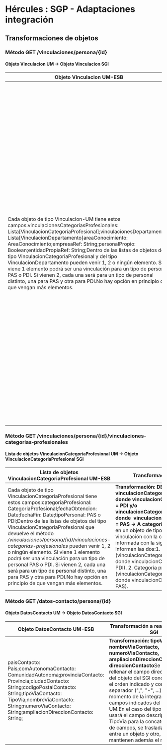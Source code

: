 # Hércules : SGP \- Adaptaciones integración



## Transformaciones de objetos

### Método GET /vinculaciones/persona/{id}

#### Objeto Vinculacion UM → Objeto Vinculacion SGI



| Objeto Vinculacion UM\-ESB | Transformación a realizar UM\-ESB\-SGI | Objeto Vinculacion ESB\-SGI |
| --- | --- | --- |
| Cada objeto de tipo Vinculacion\-UM tiene estos campos:vinculacionesCategoriasProfesionales: Lista\[VinculacionCategoriaProfesional];vinculacionesDepartamentos: Lista\[VinculacionDepartamento]areaConocimiento: AreaConocimiento;empresaRef: String;personalPropio: Boolean;entidadPropiaRef: String;Dentro de las listas de objetos del tipo VinculacionCategoriaProfesional y del tipo VinculacionDepartamento pueden venir 1, 2 o ningún elemento. Si viene 1 elemento podrá ser una vinculación para un tipo de personal PAS o PDI. Si vienen 2, cada una será para un tipo de personal distinto, una para PAS y otra para PDI.No hay opción en principio de que vengan más elementos. | **La prioridad será siempre de los datos como PDI frente a como PAS aunque se divida en 3 transformaciones independientes, si viene un mix de información, sería un error en  los datos.****Transformación 1:** **DE vinculacionCategoriaProfesional.categoriaProfesional donde vinculacionCategoriaProfesional.tipoPersonal \= PDI y/o vinculacionCategoriaProfesional.categoriaProfesional donde  vinculacionCategoriaProfesional.tipoPersonal \= PAS → A** **vinculacionCategoriaProfesional.categoriaProfesional**Se habrá rellenar en el campo del objeto del SGI la vinculación con la categoría profesional que esté informada con la siguiente prioridad en caso de que se informen las dos:1. Categoría profesional como PDI (vinculacionCategoriaProfesional.categoriaProfesional donde vinculacionCategoriaProfesional.tipoPersonal \= PDI). 2. Categoría profesional como PAS  (vinculacionCategoriaProfesional.categoriaProfesional donde vinculacionCategoriaProfesional.tipoPersonal \= PAS).  **Transformación 2:** **DE vinculacionCategoriaProfesional.fechaObtencion donde vinculacionCategoriaProfesional.tipoPersonal \= PDI y vinculacionCategoriaProfesional.fechaObtencion donde  vinculacionCategoriaProfesional.tipoPersonal \= PAS → A vinculacionCategoriaProfesional.****fechaObtencion**Se habrá rellenar en el campo del objeto del SGI la categoría profesional que esté informada con la siguiente prioridad en caso de que se informen las dos:1. Fecha de obtención de categoría profesional como PDI (vinculacionCategoriaProfesional.fechaObtencionCategoria donde vinculacionCategoriaProfesional.tipoPersonal \= PDI). 2. Fecha de obtención de categoría profesional como PAS (vinculacionCategoriaProfesional.fechaObtencionCategoria donde vinculacionCategoriaProfesional.tipoPersonal \= PAS).  **Transformación 3:** **DE vinculacionDepartamento.departamento donde vinculacionCategoriaProfesional.tipoPersonal \= PDI y vinculacionDepartamento.departamento donde vinculacionCategoriaProfesional.tipoPersonal \= PAS →** **A departamento**Se habrá rellenar en el campo del objeto del SGI el departamento que esté informado con la siguiente prioridad en caso de que estén los dos:1. Departamento como PDI (vinculacionDepartamento.departamento donde vinculacionCategoriaProfesional.tipoPersonal \= PDI). 2. Departamento como PAS (vinculacionDepartamento.departamento donde vinculacionCategoriaProfesional.tipoPersonal \= PAS).  Del resto de campos (areaConocimiento, personalPropio, empresaRef, entidadPropiaRef), se hará el paso tal cuál de los del mismo nombre de uno a otro objeto y en cuanto a los campos fechaFinCategoria de los objetos de tipo VinculacionCategoriaProfesional, no son de interés para el SGI, por lo que no se informarán en su objeto. | categoriaProfesional: CategoriaProfesional;fechaObtencionCategoria: Date;departamento: Departamento;areaConocimiento: AreaConocimiento;empresaRef: String;personalPropio: Boolean;entidadPropiaRef: String; |

### Método GET /vinculaciones/persona/{id}/vinculaciones\-categorias\-profesionales

#### Lista de objetos VinculacionCategoriaProfesional UM → Objeto VinculacionCategoriaProfesional SGI



| Lista de objetos VinculacionCategoriaProfesional UM\-ESB | Transformación a realizar UM\-ESB\-SGI | Objeto VinculacionCategoriaProfesional |
| --- | --- | --- |
| Cada objeto de tipo VinculacionCategoriaProfesional tiene estos campos:categoriaProfesional: CategoriaProfesional;fechaObtencion: Date;fechaFin: Date;tipoPersonal: PAS o PDI;Dentro de las listas de objetos del tipo VinculacionCategoriaProfesional que devuelve el método */vinculaciones/persona/{id}/vinculaciones\-categorias\-profesionales* pueden venir 1, 2 o ningún elemento. Si viene 1 elemento podrá ser una vinculación para un tipo de personal PAS o PDI. Si vienen 2, cada una será para un tipo de personal distinto, una para PAS y otra para PDI.No hay opción en principio de que vengan más elementos. | **Transformación:** **DE vinculacionCategoriaProfesional.categoriaProfesional donde vinculacionCategoriaProfesional.tipoPersonal \= PDI y/o vinculacionCategoriaProfesional.categoriaProfesional donde  vinculacionCategoriaProfesional.tipoPersonal \= PAS →** **A categoriaProfesional**Se habrá de devolver en un objeto de tipo CategoriaProfesional del SGI la vinculación con la categoría profesional que esté informada con la siguiente prioridad en caso de que se informen las dos:1. Categoría profesional como PDI (vinculacionCategoriaProfesional.categoriaProfesional donde vinculacionCategoriaProfesional.tipoPersonal \= PDI). 2. Categoría profesional como PAS  (vinculacionCategoriaProfesional.categoriaProfesional donde vinculacionCategoriaProfesional.tipoPersonal \= PAS). | categoriaProfesional: CategoriaProfesional;fechaObtencion: Date; |

### Método GET /datos\-contacto/persona/{id}

#### Objeto DatosContacto UM → Objeto DatosContacto SGI



| Objeto DatosContacto UM\-ESB | Transformación a realizar UM\-ESB\-SGI | Objeto DatosContacto ESB\-SGI |
| --- | --- | --- |
| paisContacto: Pais;comAutonomaContacto: ComunidadAutonoma;provinciaContacto: Provincia;ciudadContacto: String;codigoPostalContacto: String;tipoViaContacto: TipoVia;nombreViaContacto: String;numeroViaContacto: String;ampliacionDireccionContacto: String; | **Transformación:** **tipoViaContacto, nombreViaContacto, numeroViaContacto, ampliacionDireccionContacto****→** **direccionContacto**Se habrá de rellenar el campo direccionContacto del objeto del SGI concatenando, en el orden indicado y con algún tipo de separador (",", "\-", ...) definido al momento de la integración, los campos indicados del objeto de UM.En el caso del tipo de vía, se usará el campo descripción del objeto TipoVia para la concatenación.El resto de campos, se trasladarán tal cuál entre un objeto y otro, ya que mantienen además el mismo nombre. | paisContacto: Pais;comAutonomaContacto: ComunidadAutonoma;provinciaContacto: Provincia;ciudadContacto: String;codigoPostalContacto: String;direccionContacto: String; |




